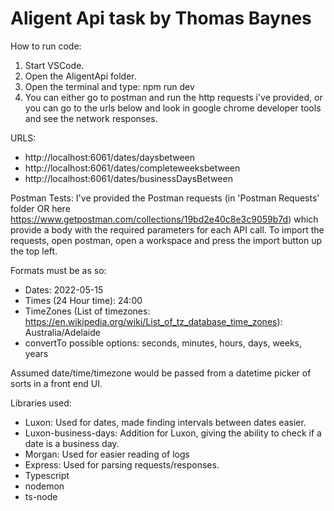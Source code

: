 # Aligent Api task by Thomas Baynes

How to run code:
1. Start VSCode.
2. Open the AligentApi folder.
3. Open the terminal and type: npm run dev
4. You can either go to postman and run the http requests i've provided, or you can go to the urls below
and look in google chrome developer tools and see the network responses.

URLS:
- http://localhost:6061/dates/daysbetween
- http://localhost:6061/dates/completeweeksbetween
- http://localhost:6061/dates/businessDaysBetween

Postman Tests:
I've provided the Postman requests (in 'Postman Requests' folder
OR here https://www.getpostman.com/collections/19bd2e40c8e3c9059b7d) which provide a body with the required
parameters for each API call.
To import the requests, open postman, open a workspace and press the import button up the top left.

Formats must be as so:
  - Dates: 2022-05-15
  - Times (24 Hour time): 24:00
  - TimeZones (List of timezones: https://en.wikipedia.org/wiki/List_of_tz_database_time_zones): Australia/Adelaide
  - convertTo possible options: seconds, minutes, hours, days, weeks, years

Assumed date/time/timezone would be passed from a datetime picker of sorts in a front end UI.

Libraries used:
  - Luxon: Used for dates, made finding intervals between dates easier.
  - Luxon-business-days: Addition for Luxon, giving the ability to check if a date is a business day.
  - Morgan: Used for easier reading of logs
  - Express: Used for parsing requests/responses.
  - Typescript
  - nodemon
  - ts-node

